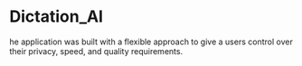 # Dictation_AI
he application was built with a flexible approach to give a users control over their privacy, speed, and quality requirements.
